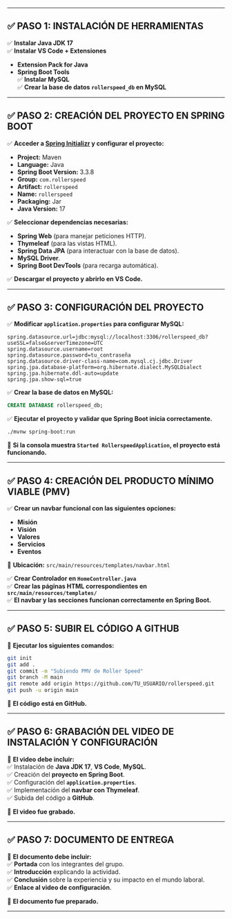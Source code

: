 
---

## **✅ PASO 1: INSTALACIÓN DE HERRAMIENTAS**  
✅ **Instalar Java JDK 17**  
✅ **Instalar VS Code + Extensiones**  
   - **Extension Pack for Java**  
   - **Spring Boot Tools**  
✅ **Instalar MySQL**  
✅ **Crear la base de datos `rollerspeed_db` en MySQL**  

---

## **✅ PASO 2: CREACIÓN DEL PROYECTO EN SPRING BOOT**  
✅ **Acceder a [Spring Initializr](https://start.spring.io/) y configurar el proyecto:**  
   - **Project:** Maven  
   - **Language:** Java  
   - **Spring Boot Version:** 3.3.8  
   - **Group:** `com.rollerspeed`  
   - **Artifact:** `rollerspeed`  
   - **Name:** `rollerspeed`  
   - **Packaging:** Jar  
   - **Java Version:** 17  

✅ **Seleccionar dependencias necesarias:**  
   - **Spring Web** (para manejar peticiones HTTP).  
   - **Thymeleaf** (para las vistas HTML).  
   - **Spring Data JPA** (para interactuar con la base de datos).  
   - **MySQL Driver**.  
   - **Spring Boot DevTools** (para recarga automática).  

✅ **Descargar el proyecto y abrirlo en VS Code.**  

---

## **✅ PASO 3: CONFIGURACIÓN DEL PROYECTO**  
✅ **Modificar `application.properties` para configurar MySQL:**  

```properties
spring.datasource.url=jdbc:mysql://localhost:3306/rollerspeed_db?useSSL=false&serverTimezone=UTC
spring.datasource.username=root
spring.datasource.password=tu_contraseña
spring.datasource.driver-class-name=com.mysql.cj.jdbc.Driver
spring.jpa.database-platform=org.hibernate.dialect.MySQLDialect
spring.jpa.hibernate.ddl-auto=update
spring.jpa.show-sql=true
```

✅ **Crear la base de datos en MySQL:**  
```sql
CREATE DATABASE rollerspeed_db;
```

✅ **Ejecutar el proyecto y validar que Spring Boot inicia correctamente.**  

```sh
./mvnw spring-boot:run
```

📌 **Si la consola muestra `Started RollerspeedApplication`, el proyecto está funcionando.**  

---

## **✅ PASO 4: CREACIÓN DEL PRODUCTO MÍNIMO VIABLE (PMV)**  
✅ **Crear un navbar funcional con las siguientes opciones:**  
   - **Misión**  
   - **Visión**  
   - **Valores**  
   - **Servicios**  
   - **Eventos**  

📍 **Ubicación:** `src/main/resources/templates/navbar.html`  

✅ **Crear Controlador en `HomeController.java`**  
✅ **Crear las páginas HTML correspondientes en `src/main/resources/templates/`**  
✅ **El navbar y las secciones funcionan correctamente en Spring Boot.**  

---

## **✅ PASO 5: SUBIR EL CÓDIGO A GITHUB**  
📍 **Ejecutar los siguientes comandos:**  
```sh
git init
git add .
git commit -m "Subiendo PMV de Roller Speed"
git branch -M main
git remote add origin https://github.com/TU_USUARIO/rollerspeed.git
git push -u origin main
```

📌 **El código está en GitHub.**  

---

## **✅ PASO 6: GRABACIÓN DEL VIDEO DE INSTALACIÓN Y CONFIGURACIÓN**  
📍 **El video debe incluir:**  
✅ Instalación de **Java JDK 17**, **VS Code**, **MySQL**.  
✅ Creación del **proyecto en Spring Boot**.  
✅ Configuración del **`application.properties`**.  
✅ Implementación del **navbar con Thymeleaf**.  
✅ Subida del código a **GitHub**.  

📌 **El video fue grabado.**  

---

## **✅ PASO 7: DOCUMENTO DE ENTREGA**  
📍 **El documento debe incluir:**  
✅ **Portada** con los integrantes del grupo.  
✅ **Introducción** explicando la actividad.  
✅ **Conclusión** sobre la experiencia y su impacto en el mundo laboral.  
✅ **Enlace al video de configuración**.  

📌 **El documento fue preparado.**  

---
